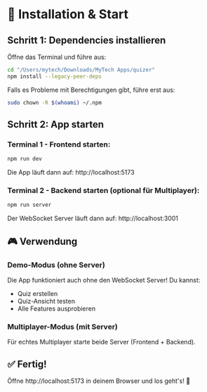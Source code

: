 # 🚀 Installation & Start

## Schritt 1: Dependencies installieren

Öffne das Terminal und führe aus:

```bash
cd "/Users/mytech/Downloads/MyTech Apps/quizer"
npm install --legacy-peer-deps
```

Falls es Probleme mit Berechtigungen gibt, führe erst aus:
```bash
sudo chown -R $(whoami) ~/.npm
```

## Schritt 2: App starten

### Terminal 1 - Frontend starten:
```bash
npm run dev
```
Die App läuft dann auf: http://localhost:5173

### Terminal 2 - Backend starten (optional für Multiplayer):
```bash
npm run server
```
Der WebSocket Server läuft dann auf: http://localhost:3001

## 🎮 Verwendung

### Demo-Modus (ohne Server)
Die App funktioniert auch ohne den WebSocket Server! Du kannst:
- Quiz erstellen
- Quiz-Ansicht testen
- Alle Features ausprobieren

### Multiplayer-Modus (mit Server)
Für echtes Multiplayer starte beide Server (Frontend + Backend).

## ✅ Fertig!

Öffne http://localhost:5173 in deinem Browser und los geht's! 🎉
